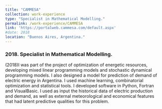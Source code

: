 ```yaml
---
title: "CAMMESA"
collection: work-experience
type: "Specialist in Mathematical Modelling."
permalink: /work-experience/CAMMESA
link: 'https://portalweb.cammesa.com/default.aspx'
#date: 2018
location: "Buenos Aires, Argentina."
---
```


<h3>2018. Specialist in Mathematical Modelling.</h3>
<p>(2018)I was part of the project of optimization of energetic resources, developing mixed linear programming models and stochastic dynamical programming models.  I also designed a model for prediction of demand of electric energy in Argentina.  I used machine learning, combinatorial optimization and statistical tools.  I developed software in Python,  Fortran and VisualBasic. I used as input the historical data of electric production and demand, as well as external meteorological and economical features that had latent predictive qualities for this problem.</p>


